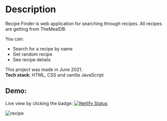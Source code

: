 # Description

Recipe Finder is web application for searching through recipes. All recipes are getting from TheMealDB.

You can:
- Search for a recipe by name
- Get random recipe
- See recipe details

This project was made in June 2021. <br />
**Tech stack:** HTML, CSS and vanilla JavaScript

## Demo: 

Live view by clicking the badge: [![Netlify Status](https://api.netlify.com/api/v1/badges/4d36dbda-f5f3-491d-9184-2faf6b7068e4/deploy-status)](https://recipe-finder-js.netlify.app/)

![recipe](https://user-images.githubusercontent.com/49621459/190639305-19ac2ed3-8424-4891-8fe5-d601ebe2055e.jpg)
